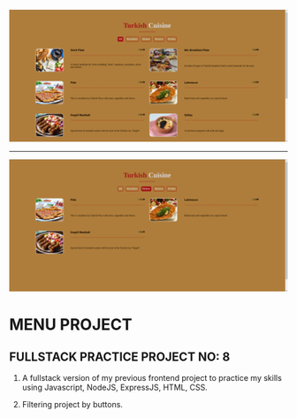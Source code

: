 ![example1](public/menuProject1.png)

<hr>

![example2](public/menuProject2.png)

# MENU PROJECT

## FULLSTACK PRACTICE PROJECT NO: 8

1. A fullstack version of my previous frontend project to practice my skills using Javascript, NodeJS, ExpressJS, HTML, CSS.

2. Filtering project by buttons.
